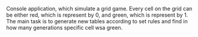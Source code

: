 Console application, which simulate a grid game. Every cell on the grid can be either red, which is represent by 0, and green, which is represent by 1. The main task is to generate new tables according to set rules and find in how many generations specific cell wsa green.